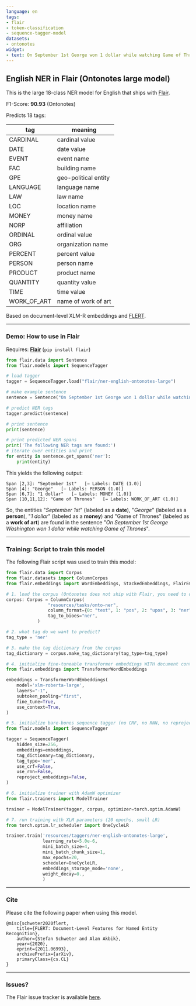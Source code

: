 ```yaml
---
language: en
tags:
- flair
- token-classification
- sequence-tagger-model
datasets:
- ontonotes
widget:
- text: On September 1st George won 1 dollar while watching Game of Thrones.
---
```


## English NER in Flair (Ontonotes large model)

This is the large 18-class NER model for English that ships with [Flair](https://github.com/flairNLP/flair/).

F1-Score: **90.93** (Ontonotes)

Predicts 18 tags:

| **tag**                        | **meaning** |
|---------------------------------|-----------|
| CARDINAL    | cardinal value | 
| DATE         | date value | 
| EVENT         | event name | 
| FAC         | building name | 
| GPE         | geo-political entity | 
| LANGUAGE         | language name | 
| LAW         | law name | 
| LOC         | location name | 
| MONEY         | money name | 
| NORP         | affiliation | 
| ORDINAL         | ordinal value | 
| ORG         | organization name | 
| PERCENT         | percent value | 
| PERSON         | person name | 
| PRODUCT         | product name | 
| QUANTITY         | quantity value | 
| TIME         | time value | 
| WORK_OF_ART         | name of work of art | 

Based on document-level XLM-R embeddings and [FLERT](https://arxiv.org/pdf/2011.06993v1.pdf/).

---

### Demo: How to use in Flair

Requires: **[Flair](https://github.com/flairNLP/flair/)** (`pip install flair`)

```python
from flair.data import Sentence
from flair.models import SequenceTagger

# load tagger
tagger = SequenceTagger.load("flair/ner-english-ontonotes-large")

# make example sentence
sentence = Sentence("On September 1st George won 1 dollar while watching Game of Thrones.")

# predict NER tags
tagger.predict(sentence)

# print sentence
print(sentence)

# print predicted NER spans
print('The following NER tags are found:')
# iterate over entities and print
for entity in sentence.get_spans('ner'):
    print(entity)

```

This yields the following output:
```
Span [2,3]: "September 1st"   [− Labels: DATE (1.0)]
Span [4]: "George"   [− Labels: PERSON (1.0)]
Span [6,7]: "1 dollar"   [− Labels: MONEY (1.0)]
Span [10,11,12]: "Game of Thrones"   [− Labels: WORK_OF_ART (1.0)]
```

So, the entities "*September 1st*" (labeled as a **date**), "*George*" (labeled as a **person**), "*1 dollar*" (labeled as a **money**) and "Game of Thrones" (labeled as a **work of art**) are found in the sentence "*On September 1st George Washington won 1 dollar while watching Game of Thrones*". 


---

### Training: Script to train this model

The following Flair script was used to train this model: 

```python
from flair.data import Corpus
from flair.datasets import ColumnCorpus
from flair.embeddings import WordEmbeddings, StackedEmbeddings, FlairEmbeddings

# 1. load the corpus (Ontonotes does not ship with Flair, you need to download and reformat into a column format yourself)
corpus: Corpus = ColumnCorpus(
                "resources/tasks/onto-ner",
                column_format={0: "text", 1: "pos", 2: "upos", 3: "ner"},
                tag_to_bioes="ner",
            )

# 2. what tag do we want to predict?
tag_type = 'ner'

# 3. make the tag dictionary from the corpus
tag_dictionary = corpus.make_tag_dictionary(tag_type=tag_type)

# 4. initialize fine-tuneable transformer embeddings WITH document context
from flair.embeddings import TransformerWordEmbeddings

embeddings = TransformerWordEmbeddings(
    model='xlm-roberta-large',
    layers="-1",
    subtoken_pooling="first",
    fine_tune=True,
    use_context=True,
)

# 5. initialize bare-bones sequence tagger (no CRF, no RNN, no reprojection)
from flair.models import SequenceTagger

tagger = SequenceTagger(
    hidden_size=256,
    embeddings=embeddings,
    tag_dictionary=tag_dictionary,
    tag_type='ner',
    use_crf=False,
    use_rnn=False,
    reproject_embeddings=False,
)

# 6. initialize trainer with AdamW optimizer
from flair.trainers import ModelTrainer

trainer = ModelTrainer(tagger, corpus, optimizer=torch.optim.AdamW)

# 7. run training with XLM parameters (20 epochs, small LR)
from torch.optim.lr_scheduler import OneCycleLR

trainer.train('resources/taggers/ner-english-ontonotes-large',
              learning_rate=5.0e-6,
              mini_batch_size=4,
              mini_batch_chunk_size=1,
              max_epochs=20,
              scheduler=OneCycleLR,
              embeddings_storage_mode='none',
              weight_decay=0.,
              )
```



---

### Cite

Please cite the following paper when using this model.

```
@misc{schweter2020flert,
    title={FLERT: Document-Level Features for Named Entity Recognition},
    author={Stefan Schweter and Alan Akbik},
    year={2020},
    eprint={2011.06993},
    archivePrefix={arXiv},
    primaryClass={cs.CL}
}
```

---

### Issues?

The Flair issue tracker is available [here](https://github.com/flairNLP/flair/issues/).
